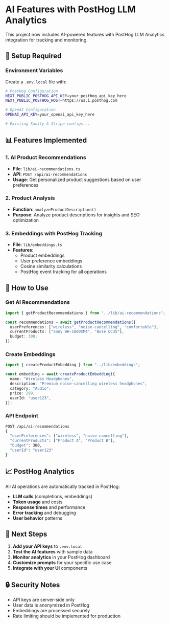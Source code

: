 # AI Features with PostHog LLM Analytics

This project now includes AI-powered features with PostHog LLM Analytics integration for tracking and monitoring.

## 🚀 **Setup Required**

### Environment Variables

Create a `.env.local` file with:

```bash
# PostHog Configuration
NEXT_PUBLIC_POSTHOG_API_KEY=your_posthog_api_key_here
NEXT_PUBLIC_POSTHOG_HOST=https://us.i.posthog.com

# OpenAI Configuration
OPENAI_API_KEY=your_openai_api_key_here

# Existing Sanity & Stripe configs...
```

## 📊 **Features Implemented**

### 1. **AI Product Recommendations**

- **File**: `lib/ai-recommendations.ts`
- **API**: `POST /api/ai-recommendations`
- **Usage**: Get personalized product suggestions based on user preferences

### 2. **Product Analysis**

- **Function**: `analyzeProductDescription()`
- **Purpose**: Analyze product descriptions for insights and SEO optimization

### 3. **Embeddings with PostHog Tracking**

- **File**: `lib/embeddings.ts`
- **Features**:
  - Product embeddings
  - User preference embeddings
  - Cosine similarity calculations
  - PostHog event tracking for all operations

## 🔧 **How to Use**

### Get AI Recommendations

```typescript
import { getProductRecommendations } from "../lib/ai-recommendations";

const recommendations = await getProductRecommendations({
  userPreferences: ["wireless", "noise-cancelling", "comfortable"],
  currentProducts: ["Sony WH-1000XM4", "Bose QC35"],
  budget: 300,
});
```

### Create Embeddings

```typescript
import { createProductEmbedding } from "../lib/embeddings";

const embedding = await createProductEmbedding({
  name: "Wireless Headphones",
  description: "Premium noise-cancelling wireless headphones",
  category: "Audio",
  price: 299,
  userId: "user123",
});
```

### API Endpoint

```bash
POST /api/ai-recommendations
{
  "userPreferences": ["wireless", "noise-cancelling"],
  "currentProducts": ["Product A", "Product B"],
  "budget": 300,
  "userId": "user123"
}
```

## 📈 **PostHog Analytics**

All AI operations are automatically tracked in PostHog:

- **LLM calls** (completions, embeddings)
- **Token usage** and costs
- **Response times** and performance
- **Error tracking** and debugging
- **User behavior** patterns

## 🎯 **Next Steps**

1. **Add your API keys** to `.env.local`
2. **Test the AI features** with sample data
3. **Monitor analytics** in your PostHog dashboard
4. **Customize prompts** for your specific use case
5. **Integrate with your UI** components

## 🔒 **Security Notes**

- API keys are server-side only
- User data is anonymized in PostHog
- Embeddings are processed securely
- Rate limiting should be implemented for production
